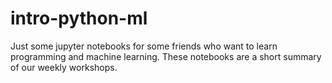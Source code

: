 # intro-python-ml

Just some jupyter notebooks for some friends who want to learn
programming and machine learning. These notebooks are a short summary
of our weekly workshops.
